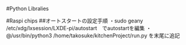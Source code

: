 #Python Libralies



#Raspi chips
##オートスタートの設定手順
・sudo geany /etc/xdg/lxsession/LXDE-pi/autostart　でautostartを編集
・@/usr/bin/python3 /home/takosuke/kitchenProject/run.py
を末尾に追記

    
